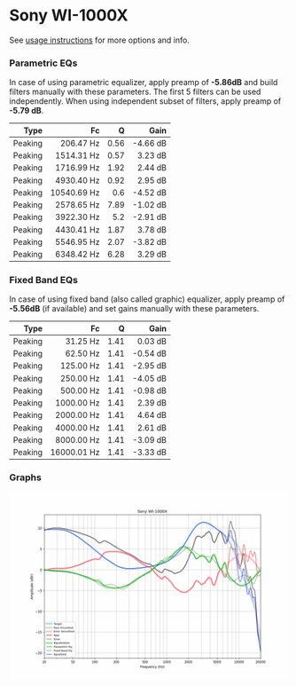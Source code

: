 # Sony WI-1000X
See [usage instructions](https://github.com/jaakkopasanen/AutoEq#usage) for more options and info.

### Parametric EQs
In case of using parametric equalizer, apply preamp of **-5.86dB** and build filters manually
with these parameters. The first 5 filters can be used independently.
When using independent subset of filters, apply preamp of **-5.79 dB**.

| Type    | Fc          |    Q | Gain     |
|--------:|------------:|-----:|---------:|
| Peaking | 206.47 Hz   | 0.56 | -4.66 dB |
| Peaking | 1514.31 Hz  | 0.57 | 3.23 dB  |
| Peaking | 1716.99 Hz  | 1.92 | 2.44 dB  |
| Peaking | 4930.40 Hz  | 0.92 | 2.95 dB  |
| Peaking | 10540.69 Hz | 0.6  | -4.52 dB |
| Peaking | 2578.65 Hz  | 7.89 | -1.02 dB |
| Peaking | 3922.30 Hz  | 5.2  | -2.91 dB |
| Peaking | 4430.41 Hz  | 1.87 | 3.78 dB  |
| Peaking | 5546.95 Hz  | 2.07 | -3.82 dB |
| Peaking | 6348.42 Hz  | 6.28 | 3.29 dB  |

### Fixed Band EQs
In case of using fixed band (also called graphic) equalizer, apply preamp of **-5.56dB**
(if available) and set gains manually with these parameters.

| Type    | Fc          |    Q | Gain     |
|--------:|------------:|-----:|---------:|
| Peaking | 31.25 Hz    | 1.41 | 0.03 dB  |
| Peaking | 62.50 Hz    | 1.41 | -0.54 dB |
| Peaking | 125.00 Hz   | 1.41 | -2.95 dB |
| Peaking | 250.00 Hz   | 1.41 | -4.05 dB |
| Peaking | 500.00 Hz   | 1.41 | -0.98 dB |
| Peaking | 1000.00 Hz  | 1.41 | 2.39 dB  |
| Peaking | 2000.00 Hz  | 1.41 | 4.64 dB  |
| Peaking | 4000.00 Hz  | 1.41 | 2.61 dB  |
| Peaking | 8000.00 Hz  | 1.41 | -3.09 dB |
| Peaking | 16000.01 Hz | 1.41 | -3.33 dB |

### Graphs
![](./Sony%20WI-1000X.png)